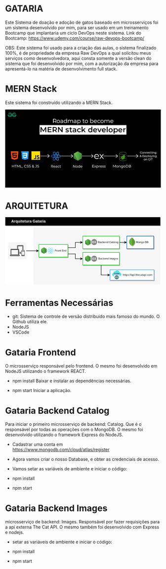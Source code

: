 # GATARIA

Este Sistema de doação e adoção de gatos baseado em microsserviços foi um sistema desenvolvido por mim, para ser usado em um treinamento Bootcamp que  implantaria um ciclo DevOps neste sistema. Link do Bootcamp: https://www.udemy.com/course/raw-devops-bootcamp/

OBS: Este sistema foi usado para a criação das aulas, o sistema finalizado 100%, é de propriedade da empresa Raw DevOps a qual solicitou meus serviços como desenvolvedora, aqui consta somente a versão clean do sistema que foi desenvolvido por mim, com a autorização da empresa para apresentá-lo na matéria de desenvolvimento full stack.

# MERN Stack

Este sistema foi construído utilizando a MERN Stack.

![Captura de Tela 1](documentacao-sistema/Roadmap-to-Mern-stack-developer-copy-(3).webp)

# ARQUITETURA

![Captura de Tela 2](documentacao-sistema/GatariaArchtecture.png)


# Ferramentas Necessárias

- git: Sistema de controle de versão distribuído mais famoso do mundo. O Github utiliza ele.
- NodeJS
- VSCode

# Gataria Frontend

O microsserviço responsável pelo frontend. O mesmo foi desenvolvido em NodeJS utilizando o framework REACT.

- npm install Baixar e instalar as dependências necessárias.

- npm start Iniciar a aplicação.

# Gataria Backend Catalog

Para iniciar o primeiro microsserviço de backend: Catalog. Que é o responsável por todas as operações com o MongoDB. O mesmo foi desenvolvido utilizando o framework Express do NodeJS.


- Cadastrar uma conta em https://www.mongodb.com/cloud/atlas/register

- Agora vamos criar o nosso Database, e obter as credenciais de acesso.

- Vamos setar as variáveis de ambiente e iniciar o código:

- npm install

- npm start

# Gataria Backend Images
 microsserviço de backend: Images. Responsável por fazer requisições para a api externa The Cat API. O mesmo também foi desenvolvido com Express e nodejs.

- setar as variáveis de ambiente e iniciar o código:

- npm install

- npm start